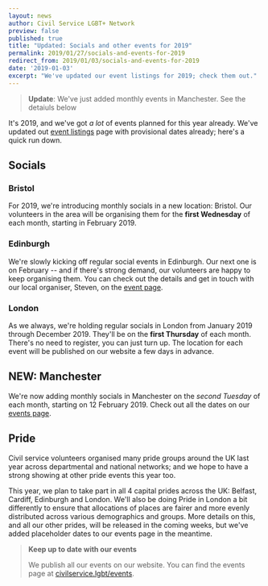 ```yaml
---
layout: news
author: Civil Service LGBT+ Network
preview: false
published: true
title: "Updated: Socials and other events for 2019"
permalink: 2019/01/27/socials-and-events-for-2019
redirect_from: 2019/01/03/socials-and-events-for-2019
date: '2019-01-03'
excerpt: "We've updated our event listings for 2019; check them out."
---
```


> **Update**: We've just added monthly events in Manchester. See the detaiuls below

It's 2019, and we've got *a lot* of events planned for this year already. We've updated out [event listings](/events) page with provisional dates already; here's a quick run down.

## Socials

### Bristol

For 2019, we're introducing monthly socials in a new location: Bristol. Our volunteers in the area will be organising them for the **first Wednesday** of each month, starting in February 2019.

### Edinburgh

We're slowly kicking off regular social events in Edinburgh. Our next one is on February -- and if there's strong demand, our volunteers are happy to keep organising them. You can check out the details and get in touch with our local organiser, Steven, on the [event page](https://www.civilservice.lgbt/event/2019-02-06-edinburgh-social/).

### London

As we always, we're holding regular socials in London from January 2019 through December 2019. They'll be on the **first Thursday** of each month. There's no need to register, you can just turn up. The location for each event will be published on our website a few days in advance.

## NEW: Manchester

We're now adding monthly socials in Manchester on the *second Tuesday* of each month, starting on 12 February 2019. Check out all the dates on our [events page](/events).

## Pride

Civil service volunteers organised many pride groups around the UK last year across departmental and national networks; and we hope to have a strong showing at other pride events this year too.

This year, we plan to take part in all 4 capital prides across the UK: Belfast, Cardiff, Edinburgh and London. We'll also be doing Pride in London a bit differently to ensure that allocations of places are fairer and more evenly distributed across various demographics and groups. More details on this, and all our other prides, will be released in the coming weeks, but we've added placeholder dates to our events page in the meantime.

> **Keep up to date with our events**
>
> We publish all our events on our website. You can find the events page at [civilservice.lgbt/events](/events).
